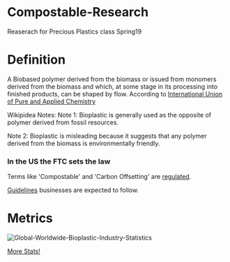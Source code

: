 # Compostable-Research
Reaserach for Precious Plastics class Spring19

# Definition
A Biobased polymer derived from the biomass or issued from monomers derived
from the biomass and which, at some stage in its processing into finished
products, can be shaped by flow. According to [International Union of Pure and Applied Chemistry](https://en.wikipedia.org/wiki/International_Union_of_Pure_and_Applied_Chemistry)

Wikipidea Notes:
Note 1: Bioplastic is generally used as the opposite of polymer derived from
fossil resources.

Note 2: Bioplastic is misleading because it suggests that any polymer derived
from the biomass is environmentally friendly.
### In the US the FTC sets the law 
Terms like 'Compostable' and 'Carbon Offsetting' are [regulated](https://www.ecfr.gov/cgi-bin/text-idx?SID=f00c83a09e04a53eb071e891966724a4&mc=true&node=se16.1.260_17&rgn=div8).

[Guidelines](https://www.ftc.gov/system/files/documents/plain-language/Environmental%20Claims%20Summary%20of%20the%20Green%20Guides.pdf) businesses are expected to follow.

# Metrics
![Global-Worldwide-Bioplastic-Industry-Statistics](https://user-images.githubusercontent.com/47313658/54573233-b3b7a080-49a8-11e9-8081-bafff7b180ef.png)


[More Stats!](https://brandongaille.com/25-bioplastic-industry-statistics-trends-analysis/)
